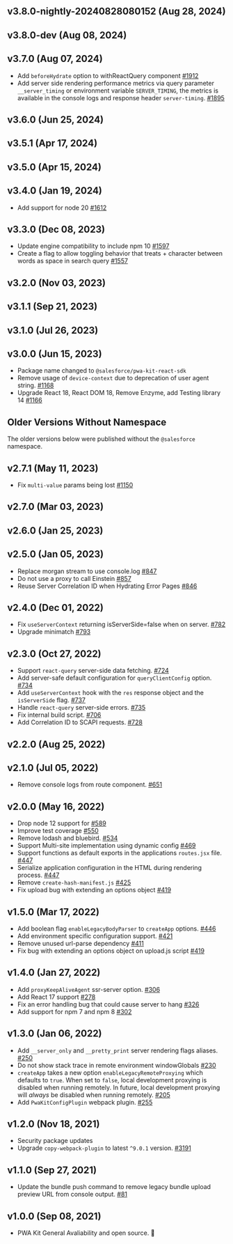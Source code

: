 ## v3.8.0-nightly-20240828080152 (Aug 28, 2024)
## v3.8.0-dev (Aug 08, 2024)
## v3.7.0 (Aug 07, 2024)
- Add `beforeHydrate` option to withReactQuery component [#1912](https://github.com/SalesforceCommerceCloud/pwa-kit/pull/1912)
- Add server side rendering performance metrics via query parameter `__server_timing` or environment variable `SERVER_TIMING`, the metrics is available in the console logs and response header `server-timing`. [#1895](https://github.com/SalesforceCommerceCloud/pwa-kit/pull/1895)

## v3.6.0 (Jun 25, 2024)

## v3.5.1 (Apr 17, 2024)

## v3.5.0 (Apr 15, 2024)

## v3.4.0 (Jan 19, 2024)

- Add support for node 20 [#1612](https://github.com/SalesforceCommerceCloud/pwa-kit/pull/1612)

## v3.3.0 (Dec 08, 2023)

- Update engine compatibility to include npm 10 [#1597](https://github.com/SalesforceCommerceCloud/pwa-kit/pull/1597)
- Create a flag to allow toggling behavior that treats + character between words as space in search query [#1557](https://github.com/SalesforceCommerceCloud/pwa-kit/pull/1557)

## v3.2.0 (Nov 03, 2023)

## v3.1.1 (Sep 21, 2023)

## v3.1.0 (Jul 26, 2023)

## v3.0.0 (Jun 15, 2023)

- Package name changed to `@salesforce/pwa-kit-react-sdk`
- Remove usage of `device-context` due to deprecation of user agent string. [#1168](https://github.com/SalesforceCommerceCloud/pwa-kit/pull/1168)
- Upgrade React 18, React DOM 18, Remove Enzyme, add Testing library 14 [#1166](https://github.com/SalesforceCommerceCloud/pwa-kit/pull/1166)

## Older Versions Without Namespace

The older versions below were published without the `@salesforce` namespace.

## v2.7.1 (May 11, 2023)

- Fix `multi-value` params being lost [#1150](https://github.com/SalesforceCommerceCloud/pwa-kit/pull/1150)

## v2.7.0 (Mar 03, 2023)

## v2.6.0 (Jan 25, 2023)

## v2.5.0 (Jan 05, 2023)

- Replace morgan stream to use console.log [#847](https://github.com/SalesforceCommerceCloud/pwa-kit/pull/847)
- Do not use a proxy to call Einstein [#857](https://github.com/SalesforceCommerceCloud/pwa-kit/pull/857)
- Reuse Server Correlation ID when Hydrating Error Pages [#846](https://github.com/SalesforceCommerceCloud/pwa-kit/pull/846)

## v2.4.0 (Dec 01, 2022)

- Fix `useServerContext` returning isServerSide=false when on server. [#782](https://github.com/SalesforceCommerceCloud/pwa-kit/pull/782)
- Upgrade minimatch [#793](https://github.com/SalesforceCommerceCloud/pwa-kit/pull/793)

## v2.3.0 (Oct 27, 2022)

- Support `react-query` server-side data fetching. [#724](https://github.com/SalesforceCommerceCloud/pwa-kit/pull/724)
- Add server-safe default configuration for `queryClientConfig` option. [#734](https://github.com/SalesforceCommerceCloud/pwa-kit/pull/734)
- Add `useServerContext` hook with the `res` response object and the `isServerSide` flag. [#737](https://github.com/SalesforceCommerceCloud/pwa-kit/pull/737)
- Handle `react-query` server-side errors. [#735](https://github.com/SalesforceCommerceCloud/pwa-kit/pull/735)
- Fix internal build script. [#706](https://github.com/SalesforceCommerceCloud/pwa-kit/pull/706)
- Add Correlation ID to SCAPI requests. [#728](https://github.com/SalesforceCommerceCloud/pwa-kit/pull/728)

## v2.2.0 (Aug 25, 2022)

## v2.1.0 (Jul 05, 2022)

- Remove console logs from route component. [#651](https://github.com/SalesforceCommerceCloud/pwa-kit/pull/651)

## v2.0.0 (May 16, 2022)

- Drop node 12 support for [#589](https://github.com/SalesforceCommerceCloud/pwa-kit/pull/589)
- Improve test coverage [#550](https://github.com/SalesforceCommerceCloud/pwa-kit/pull/550)
- Remove lodash and bluebird. [#534](https://github.com/SalesforceCommerceCloud/pwa-kit/pull/534)
- Support Multi-site implementation using dynamic config [#469](https://github.com/SalesforceCommerceCloud/pwa-kit/pull/469)
- Support functions as default exports in the applications `routes.jsx` file. [#447](https://github.com/SalesforceCommerceCloud/pwa-kit/pull/447)
- Serialize application configuration in the HTML during rendering process. [#447](https://github.com/SalesforceCommerceCloud/pwa-kit/pull/447)
- Remove `create-hash-manifest.js` [#425](https://github.com/SalesforceCommerceCloud/pwa-kit/pull/425)
- Fix upload bug with extending an options object [#419](https://github.com/SalesforceCommerceCloud/pwa-kit/pull/419)

## v1.5.0 (Mar 17, 2022)

- Add boolean flag `enableLegacyBodyParser` to `createApp` options. [#446](https://github.com/SalesforceCommerceCloud/pwa-kit/pull/446)
- Add environment specific configuration support. [#421](https://github.com/SalesforceCommerceCloud/pwa-kit/pull/421)
- Remove unused url-parse dependency [#411](https://github.com/SalesforceCommerceCloud/pwa-kit/pull/411)
- Fix bug with extending an options object on upload.js script [#419](https://github.com/SalesforceCommerceCloud/pwa-kit/pull/419)

## v1.4.0 (Jan 27, 2022)

- Add `proxyKeepAliveAgent` ssr-server option. [#306](https://github.com/SalesforceCommerceCloud/pwa-kit/pull/306)
- Add React 17 support [#278](https://github.com/SalesforceCommerceCloud/pwa-kit/pull/278)
- Fix an error handling bug that could cause server to hang [#326](https://github.com/SalesforceCommerceCloud/pwa-kit/pull/326)
- Add support for npm 7 and npm 8 [#302](https://github.com/SalesforceCommerceCloud/pwa-kit/pull/302)

## v1.3.0 (Jan 06, 2022)

- Add `__server_only` and `__pretty_print` server rendering flags aliases. [#250](https://github.com/SalesforceCommerceCloud/pwa-kit/pull/250)
- Do not show stack trace in remote environment windowGlobals [#230](https://github.com/SalesforceCommerceCloud/pwa-kit/pull/230/files)
- `createApp` takes a new option `enableLegacyRemoteProxying` which defaults to `true`. When set to `false`, local development proxying is disabled when running remotely. In future, local development proxying will _always_ be disabled when running remotely. [#205](https://github.com/SalesforceCommerceCloud/pwa-kit/pull/205)
- Add `PwaKitConfigPlugin` webpack plugin. [#255](https://github.com/SalesforceCommerceCloud/pwa-kit/pull/255)

## v1.2.0 (Nov 18, 2021)

- Security package updates
- Upgrade `copy-webpack-plugin` to latest `^9.0.1` version. [#3191](https://github.com/SalesforceCommerceCloud/pwa-kit/pull/181)

## v1.1.0 (Sep 27, 2021)

- Update the bundle push command to remove legacy bundle upload preview URL from console output. [#81](https://github.com/SalesforceCommerceCloud/pwa-kit/pull/81)

## v1.0.0 (Sep 08, 2021)

- PWA Kit General Avaliability and open source. 🎉
